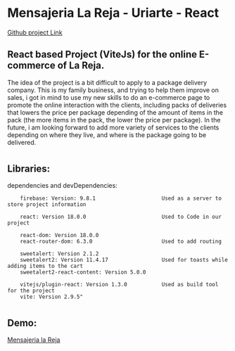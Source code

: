 # **Mensajeria La Reja - Uriarte - React**

[Github project Link](https://github.com/Kryosen/Idea-Uriarte-React.git)

## React based Project (ViteJs) for the online E-commerce of La Reja.

The idea of the project is a bit difficult to apply to a package delivery company. This is my family business, and trying to help them improve on sales, i got in mind to use my new skills to do an e-commerce page to promote the online interaction with the clients, including packs of deliveries that lowers the price per package depending of the amount of items in the pack (the more items in the pack, the lower the price per package). In the future, i am looking forward to add more variety of services to the clients depending on where they live, and where is the
package going to be delivered.

#

## Libraries:

dependencies and devDependencies:

        firebase: Version: 9.8.1                     Used as a server to store project information

        react: Version 18.0.0                        Used to Code in our project

        react-dom: Version 18.0.0
        react-router-dom: 6.3.0                      Used to add routing

        sweetalert: Version 2.1.2
        sweetalert2: Version 11.4.17                 Used for toasts while adding items to the cart
        sweetalert2-react-content: Version 5.0.0

        vitejs/plugin-react: Version 1.3.0           Used as build tool for the project
        vite: Version 2.9.5"

#

## Demo:

[Mensajeria la Reja](https://mensajerialareja.netlify.app/)
